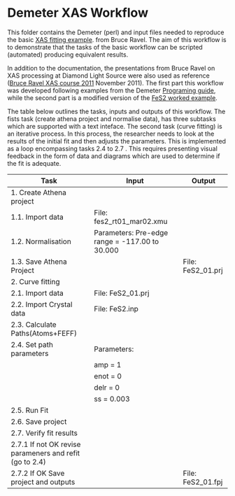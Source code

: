 # Demeter XAS Workflow
This folder contains the Demeter (perl) and input files needed to reproduce the
basic 
[XAS fitting example](https://github.com/bruceravel/XAS-Education/tree/master/Examples/FeS2).
from Bruce Ravel. The aim of this workflow is to demonstrate that the tasks of 
the basic workflow can be scripted (automated) producing equivalent results.

In addition to the documentation, the presentations from Bruce Ravel on XAS 
processing at Diamond Light Source were also used as reference 
([Bruce Ravel XAS course 2011](https://www.diamond.ac.uk/Instruments/Spectroscopy/Techniques/XAS.html)
November 2011). 
The first part this workflow was developed following examples from the Demeter 
[Programing guide](https://bruceravel.github.io/demeter/documents/DPG/index.html), 
while the second part is a modified version of the [FeS2 worked example](https://github.com/bruceravel/demeter/tree/master/examples/recipes/FeS2). 


The table below outlines the tasks, inputs and outputs of this workflow. The 
fists task (create athena project and normalise data), has three subtasks which 
are supported with a text inteface.
The second task (curve fitting) is an iterative process. In this process, the 
researcher needs to look at the results of the initial fit and then adjusts the
parameters. This is implemented as a loop encompassing tasks  2.4 to 2.7 . This 
requires presenting visual feedback in the form of data and diagrams which are 
used to determine if the fit is adequate.


| Task                            | Input                                         | Output
| -------------                   |-------------                                  | -----  
| 1.   Create Athena project      |                                               | 
| 1.1. Import data                |File: fes2_rt01_mar02.xmu                      | 
| 1.2. Normalisation              |Parameters: Pre-edge range = -117.00 to 30.000 |
| 1.3. Save Athena Project        |                                               |File: FeS2_01.prj
| 2.   Curve fitting||
| 2.1. Import data                |File: FeS2_01.prj                              |
| 2.2. Import Crystal data        |File: FeS2.inp                                 |
| 2.3. Calculate Paths(Atoms+FEFF)||
| 2.4. Set path parameters        | Parameters:                                   |
|                                 |    amp  = 1                                   |
|                                 |    enot = 0                                   |
|                                 |    delr = 0                                   |
|                                 |    ss   = 0.003                               |
| 2.5. Run Fit                    |                                               |
| 2.6. Save project               ||
| 2.7. Verify fit results         ||
| 2.7.1 If not OK revise parameners and refit (go to 2.4)||
| 2.7.2 If OK Save project and outputs|                                           |File: FeS2_01.fpj
		 

